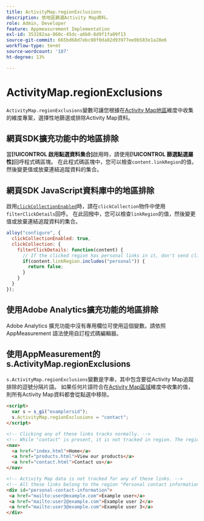 ```yaml
---
title: ActivityMap.regionExclusions
description: 依地區篩選Activity Map資料。
role: Admin, Developer
feature: Appmeasurement Implementation
exl-id: 353282aa-860c-45dc-a6b0-8d9f1fa09f13
source-git-commit: 665bd68d7ebc08f0da02d93977ee0b583e1a28e6
workflow-type: tm+mt
source-wordcount: '187'
ht-degree: 13%

---
```


# ActivityMap.regionExclusions

`ActivityMap.regionExclusions`變數可讓您根據在[Activity Map地區](/help/components/dimensions/activity-map-region.md)維度中收集的維度專案，選擇性地篩選或排除Activity Map資料。

## 網頁SDK擴充功能中的地區排除

當&#x200B;**[!UICONTROL 啟用點選資料集合]**&#x200B;啟用時，請使用&#x200B;**[!UICONTROL 篩選點選屬性]**&#x200B;回呼程式碼區塊。 在此程式碼區塊中，您可以檢查`content.linkRegion`的值，然後變更值或放棄連結追蹤資料的集合。

## 網頁SDK JavaScript資料庫中的地區排除

啟用[`clickCollectionEnabled`](https://experienceleague.adobe.com/zh-hant/docs/experience-platform/web-sdk/commands/configure/clickcollectionenabled)時，請在`clickCollection`物件中使用`filterClickDetails`回呼。 在此回撥中，您可以檢查`linkRegion`的值，然後變更值或放棄連結追蹤資料的集合。

```js
alloy("configure", {
  clickCollectionEnabled: true,
  clickCollection: {
    filterClickDetails: function(content) {
      // If the clicked region has personal links in it, don't send click data
      if(content.linkRegion.includes("personal")) {
        return false;
      }
    }
  }
});
```

## 使用Adobe Analytics擴充功能的地區排除

Adobe Analytics 擴充功能中沒有專用欄位可使用這個變數。請依照 AppMeasurement 語法使用自訂程式碼編輯器。

## 使用AppMeasurement的s.ActivityMap.regionExclusions

`s.ActivityMap.regionExclusions`變數是字串，其中包含要從Activity Map追蹤排除的逗號分隔片語。 如果任何片語符合在[Activity Map區域](/help/components/dimensions/activity-map-region.md)維度中收集的值，則所有Activity Map資料都會從點選中移除。

```html
<script>
  var s = s_gi("examplersid");
  s.ActivityMap.regionExclusions = "contact";
</script>

<!-- Clicking any of these links tracks normally. -->
<!-- While "contact" is present, it is not tracked in region. The region is "nav" -->
<nav>
  <a href="index.html">Home</a>
  <a href="products.html">View our products</a>
  <a href="contact.html">Contact us</a>
</nav>

<!-- Activity Map data is not tracked for any of these links. -->
<!-- All these links belong to the region "Personal contact information" -->
<div id="personal-contact-information">
 <a href="mailto:user@example.com">Example user</a>
 <a href="mailto:user2@example.com">Example user 2</a>
 <a href="mailto:user3@example.com">Example user 3</a>
</div>
```
